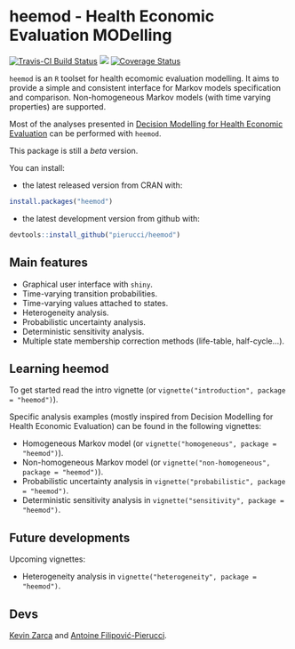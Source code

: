 # heemod - Health Economic Evaluation MODelling

[![Travis-CI Build Status](https://travis-ci.org/pierucci/heemod.svg?branch=master)](https://travis-ci.org/pierucci/heemod) [![](http://www.r-pkg.org/badges/version/heemod)](http://www.r-pkg.org/pkg/heemod) [![Coverage Status](https://img.shields.io/codecov/c/github/pierucci/heemod/master.svg)](https://codecov.io/github/pierucci/heemod?branch=master)

`heemod` is an `R` toolset for health ecomomic evaluation modelling. It aims to provide a simple and consistent interface for Markov models specification and comparison. Non-homogeneous Markov models (with time varying properties) are supported.

Most of the analyses presented in [Decision Modelling for Health Economic Evaluation](http://ukcatalogue.oup.com/product/9780198526629.do) can be performed with `heemod`.

This package is still a *beta* version.

You can install:

  * the latest released version from CRAN with:

```r
install.packages("heemod")
```

  * the latest development version from github with:

```r
devtools::install_github("pierucci/heemod")
```

## Main features

  * Graphical user interface with `shiny`.
  * Time-varying transition probabilities.
  * Time-varying values attached to states.
  * Heterogeneity analysis.
  * Probabilistic uncertainty analysis.
  * Deterministic sensitivity analysis.
  * Multiple state membership correction methods (life-table, half-cycle...).

## Learning heemod

To get started read the intro vignette (or `vignette("introduction", package = "heemod")`).

Specific analysis examples (mostly inspired from Decision Modelling for Health Economic Evaluation) can be found in the following vignettes:

  * Homogeneous Markov model (or `vignette("homogeneous", package = "heemod")`).
  * Non-homogeneous Markov model (or `vignette("non-homogeneous", package = "heemod")`).
  * Probabilistic uncertainty analysis in `vignette("probabilistic", package = "heemod")`.
  * Deterministic sensitivity analysis in `vignette("sensitivity", package = "heemod")`.

## Future developments

Upcoming vignettes:

  * Heterogeneity analysis in `vignette("heterogeneity", package = "heemod")`.

## Devs

[Kevin Zarca](http://www.urc-eco.fr/Kevin-ZARCA,402) and [Antoine Filipović-Pierucci](https://pierucci.github.io/).
